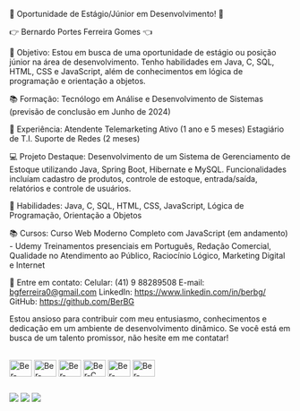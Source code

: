 🌟 Oportunidade de Estágio/Júnior em Desenvolvimento! 🌟

👉 Bernardo Portes Ferreira Gomes 👈

🎯 Objetivo:
Estou em busca de uma oportunidade de estágio ou posição júnior na área de desenvolvimento. Tenho habilidades em Java, C, SQL, HTML, CSS e JavaScript, além de conhecimentos em lógica de programação e orientação a objetos.

📚 Formação:
Tecnólogo em Análise e Desenvolvimento de Sistemas (previsão de conclusão em Junho de 2024)

💼 Experiência:
Atendente Telemarketing Ativo (1 ano e 5 meses)
Estagiário de T.I. Suporte de Redes (2 meses)

💻 Projeto Destaque:
Desenvolvimento de um Sistema de Gerenciamento de Estoque utilizando Java, Spring Boot, Hibernate e MySQL. Funcionalidades incluíam cadastro de produtos, controle de estoque, entrada/saída, relatórios e controle de usuários.

🌟 Habilidades:
Java, C, SQL, HTML, CSS, JavaScript, Lógica de Programação, Orientação a Objetos

📚 Cursos:
Curso Web Moderno Completo com JavaScript (em andamento) - Udemy
Treinamentos presenciais em Português, Redação Comercial, Qualidade no Atendimento ao Público, Raciocínio Lógico, Marketing Digital e Internet

📩 Entre em contato:
Celular: (41) 9 88289508
E-mail: bgferreira0@gmail.com
LinkedIn: https://www.linkedin.com/in/berbg/
GitHub: https://github.com/BerBG

Estou ansioso para contribuir com meu entusiasmo, conhecimentos e dedicação em um ambiente de desenvolvimento dinâmico. Se você está em busca de um talento promissor, não hesite em me contatar!

<div style="display: inline_block"><br>
  <img align="center" alt="Ber-JAVASCRIPT" height="30" width="40"src="https://cdn.jsdelivr.net/gh/devicons/devicon/icons/javascript/javascript-original.svg" />
  <img align="center" alt="Ber-HTML" height="30" width="40" src="https://cdn.jsdelivr.net/gh/devicons/devicon/icons/html5/html5-original.svg" />
  <img align="center" alt="Ber-CSS" height="30" width="40" src="https://cdn.jsdelivr.net/gh/devicons/devicon/icons/css3/css3-original.svg" />
  <img align="center" alt="Ber-C" height="30" width="40" src="https://cdn.jsdelivr.net/gh/devicons/devicon/icons/c/c-original.svg" />
  <img align="center" alt="Ber-JAVA" height="30" width="40" src="https://cdn.jsdelivr.net/gh/devicons/devicon/icons/java/java-original.svg" />
  <img align="center" alt="Ber-PHP" height="30" width="40" src="https://cdn.jsdelivr.net/gh/devicons/devicon/icons/php/php-original.svg" />

  ##
 
<div> 
  <a href="https://www.instagram.com/ber_portes/" target="_blank"><img src="https://img.shields.io/badge/-Instagram-%23E4405F?style=for-the-badge&logo=instagram&logoColor=white" target="_blank"></a>
  <a href = "mailto:bgferreira0@gmail.com"><img src="https://img.shields.io/badge/-Gmail-%23333?style=for-the-badge&logo=gmail&logoColor=white" target="_blank"></a>
  <a href="https://www.linkedin.com/in/berbg/" target="_blank"><img src="https://img.shields.io/badge/-LinkedIn-%230077B5?style=for-the-badge&logo=linkedin&logoColor=white" target="_blank"></a> 
</div>
